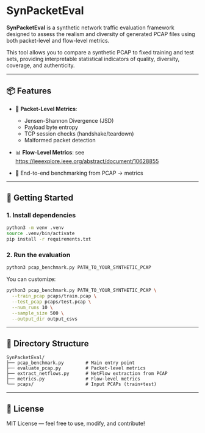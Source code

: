 # SynPacketEval

**SynPacketEval** is a synthetic network traffic evaluation framework designed to assess the realism and diversity of generated PCAP files using both packet-level and flow-level metrics.

This tool allows you to compare a synthetic PCAP to fixed training and test sets, providing interpretable statistical indicators of quality, diversity, coverage, and authenticity.

---

## 📦 Features

- 🧪 **Packet-Level Metrics**:
  - Jensen-Shannon Divergence (JSD)
  - Payload byte entropy
  - TCP session checks (handshake/teardown)
  - Malformed packet detection

- 📊 **Flow-Level Metrics**:
  see https://ieeexplore.ieee.org/abstract/document/10628855

- 🔁 End-to-end benchmarking from PCAP → metrics

---

## 🚀 Getting Started

### 1. Install dependencies

```bash
python3 -m venv .venv
source .venv/bin/activate
pip install -r requirements.txt
```

### 2. Run the evaluation

```bash
python3 pcap_benchmark.py PATH_TO_YOUR_SYNTHETIC_PCAP
```

You can customize:

```bash
python3 pcap_benchmark.py PATH_TO_YOUR_SYNTHETIC_PCAP \
  --train_pcap pcaps/train.pcap \
  --test_pcap pcaps/test.pcap \
  --num_runs 10 \
  --sample_size 500 \
  --output_dir output_csvs
```

---

## 📁 Directory Structure

```
SynPacketEval/
├── pcap_benchmark.py        # Main entry point
├── evaluate_pcap.py         # Packet-level metrics
├── extract_netflows.py      # NetFlow extraction from PCAP
├── metrics.py               # Flow-level metrics
└── pcaps/                   # Input PCAPs (train+test)
```

---

## 📜 License

MIT License — feel free to use, modify, and contribute!
